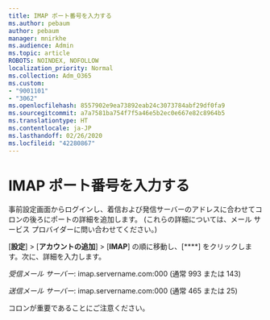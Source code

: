 ```yaml
---
title: IMAP ポート番号を入力する
ms.author: pebaum
author: pebaum
manager: mnirkhe
ms.audience: Admin
ms.topic: article
ROBOTS: NOINDEX, NOFOLLOW
localization_priority: Normal
ms.collection: Adm_O365
ms.custom:
- "9001101"
- "3062"
ms.openlocfilehash: 8557902e9ea73892eab24c3073784abf29df0fa9
ms.sourcegitcommit: a7a7581ba754f7f5a46e5b2ec0e667e82c8964b5
ms.translationtype: HT
ms.contentlocale: ja-JP
ms.lasthandoff: 02/26/2020
ms.locfileid: "42280867"
---
```

# <a name="enter-imap-port-numbers"></a>IMAP ポート番号を入力する

事前設定画面からログインし、着信および発信サーバーのアドレスに合わせてコロンの後ろにポートの詳細を追加します。 (これらの詳細については、メール サービス プロバイダーに問い合わせてください。) 

[**設定**]  >  [**アカウントの追加**]  >  [**IMAP**] の順に移動し、[****] をクリックします。次に、詳細を入力します。 

*受信メール サーバー*: imap.servername.com:000 (通常 993 または 143) 

*送信メール サーバー*: imap.servername.com:000 (通常 465 または 25) 

コロンが重要であることにご注意ください。 
